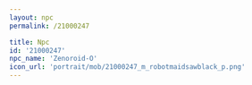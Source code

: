 ```yaml
---
layout: npc
permalink: /21000247

title: Npc
id: '21000247'
npc_name: 'Zenoroid-O'
icon_url: 'portrait/mob/21000247_m_robotmaidsawblack_p.png'
---
```

